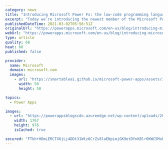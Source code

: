 ```yaml
---
category: news
title: "Introducing Microsoft Power Fx: the low-code programming language for everyone"
excerpt: "Today we’re introducing the newest member of the Microsoft Power Platform family: Microsoft Power Fx, an open source formula language for low code that&#8217;s based on Microsoft Excel."
publishedDateTime: 2021-03-02T05:56:51Z
originalUrl: "https://powerapps.microsoft.com/en-us/blog/introducing-microsoft-power-fx-the-low-code-programming-language-for-everyone/"
webUrl: "https://powerapps.microsoft.com/en-us/blog/introducing-microsoft-power-fx-the-low-code-programming-language-for-everyone/"
type: article
quality: 68
heat: 68
published: false

provider:
  name: Microsoft
  domain: microsoft.com
  images:
    - url: "https://smartableai.github.io/microsoft-power-apps/assets/images/organizations/microsoft.com-50x50.jpg"
      width: 50
      height: 50

topics:
  - Power Apps

images:
  - url: "https://powerappsblogscdn.azureedge.net/wp-content/uploads/2021/03/2021-02-26_16h37_37.png"
    width: 1767
    height: 976
    isCached: true

secured: "FTkh+HOmLERCTX6jLj4DDt31Wtz6CrZs8laENpLmjGK9etDYnKBlrOKWC5Mok3kpxquPOopPO5zvpWX87zE0k4g3ZedYGWX0kpt149AVgNRyDYYoTJxSwh/NgVIv64a1/RmOg4u98bOSZ79dVVyIVb/lgPE+kqQ5Iu6eFDQ7kJuxShfwF6MJm67GX0tydEJOFEY+ruVX8YSvM1nb/HQ1nPXbrAYidyT1Wf285vRCWu3yJtLAHMWC8Mf9aVUYK9UZoEHc/1zzRavQj6YkcuPNfwtPZEOwkOnL/3wolxV2gYCahRF0VbqMbaARUwWrBR+TzUMWH98WmXnJrpTW8W//eG0ZOk5F5e3Z15+FaRrnhNI=;i9ANm72DyLdM26CmtY3A7g=="
---
```


